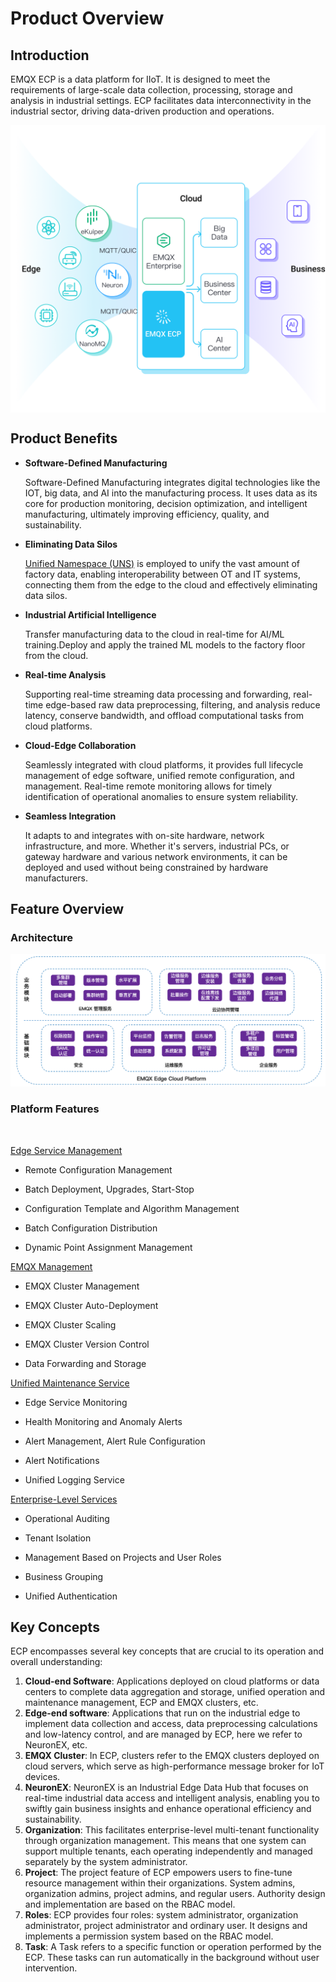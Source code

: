 # Product Overview

## Introduction
EMQX ECP is a data platform for IIoT. It is designed to meet the requirements of large-scale data collection, processing, storage and analysis in industrial settings. ECP facilitates data interconnectivity in the industrial sector, driving data-driven production and operations.

<img src="./_assets/title.png" style="zoom: 67%;" align="middle">

## Product Benefits

- **Software-Defined Manufacturing**
    
    Software-Defined Manufacturing integrates digital technologies like the IOT, big data, and AI into the manufacturing process. It uses data as its core for production monitoring, decision optimization, and intelligent manufacturing, ultimately improving efficiency, quality, and sustainability.

- **Eliminating Data Silos**

    [Unified Namespace (UNS)](https://www.emqx.com/en/blog/unified-namespace-next-generation-data-fabric-for-iiot) is employed to unify the vast amount of factory data, enabling interoperability between OT and IT systems, connecting them from the edge to the cloud and effectively eliminating data silos.

- **Industrial Artificial Intelligence**

    Transfer manufacturing data to the cloud in real-time for AI/ML training.Deploy and apply the trained ML models to the factory floor from the cloud.

- **Real-time Analysis**

    Supporting real-time streaming data processing and forwarding, real-time edge-based raw data preprocessing, filtering, and analysis reduce latency, conserve bandwidth, and offload computational tasks from cloud platforms.

- **Cloud-Edge Collaboration**

    Seamlessly integrated with cloud platforms, it provides full lifecycle management of edge software, unified remote configuration, and management. Real-time remote monitoring allows for timely identification of operational anomalies to ensure system reliability.

- **Seamless Integration**

    It adapts to and integrates with on-site hardware, network infrastructure, and more. Whether it's servers, industrial PCs, or gateway hardware and various network environments, it can be deployed and used without being constrained by hardware manufacturers.



## Feature Overview

### Architecture

![function_image](./_assets/function_architecture.png) 

### Platform Features

<br>

[Edge Service Management](./edge_service/introduction.md)
- Remote Configuration Management

- Batch Deployment, Upgrades, Start-Stop

- Configuration Template and Algorithm Management

- Batch Configuration Distribution

- Dynamic Point Assignment Management

[EMQX Management](./cluster/introduction.md)
- EMQX Cluster Management

- EMQX Cluster Auto-Deployment

- EMQX Cluster Scaling

- EMQX Cluster Version Control

- Data Forwarding and Storage

[Unified Maintenance Service](./monitor/introduction.md)
- Edge Service Monitoring

- Health Monitoring and Anomaly Alerts

- Alert Management, Alert Rule Configuration

- Alert Notifications

- Unified Logging Service

[Enterprise-Level Services](./system_admin/introduction.md)
- Operational Auditing

- Tenant Isolation

- Management Based on Projects and User Roles

- Business Grouping

- Unified Authentication

## Key Concepts

 ECP encompasses several key concepts that are crucial to its operation and overall understanding:

1. **Cloud-end Software**: Applications deployed on cloud platforms or data centers to complete data aggregation and storage, unified operation and maintenance management, ECP and EMQX clusters, etc.
2. **Edge-end software**: Applications that run on the industrial edge to implement data collection and access, data preprocessing calculations and low-latency control, and are managed by ECP, here we refer to NeuronEX, etc.
3. **EMQX Cluster**: In ECP, clusters refer to the EMQX clusters deployed on cloud servers, which serve as high-performance message broker for IoT devices. 
4. **NeuronEX**: NeuronEX is an Industrial Edge Data Hub that focuses on real-time industrial data access and intelligent analysis, enabling you to swiftly gain business insights and enhance operational efficiency and sustainability.
5. **Organization**: This facilitates enterprise-level multi-tenant functionality through organization management. This means that one system can support multiple tenants, each operating independently and managed separately by the system administrator.
6. **Project**: The project feature of ECP empowers users to fine-tune resource management within their organizations. System admins, organization admins, project admins, and regular users. Authority design and implementation are based on the RBAC model. 
7. **Roles**: ECP provides four roles: system administrator, organization administrator, project administrator and ordinary user. It designs and implements a permission system based on the RBAC model.
8. **Task**: A Task refers to a specific function or operation performed by the ECP. These tasks can run automatically in the background without user intervention. 

